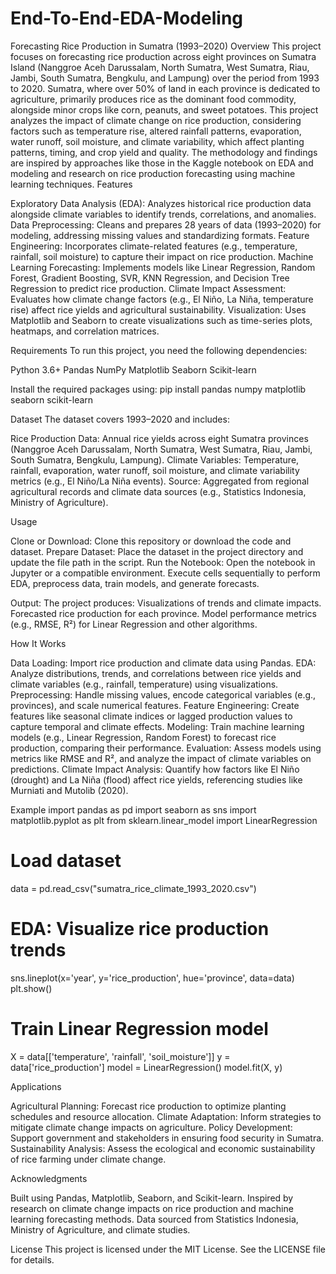 # End-To-End-EDA-Modeling
Forecasting Rice Production in Sumatra (1993–2020)
Overview
This project focuses on forecasting rice production across eight provinces on Sumatra Island (Nanggroe Aceh Darussalam, North Sumatra, West Sumatra, Riau, Jambi, South Sumatra, Bengkulu, and Lampung) over the period from 1993 to 2020. Sumatra, where over 50% of land in each province is dedicated to agriculture, primarily produces rice as the dominant food commodity, alongside minor crops like corn, peanuts, and sweet potatoes. This project analyzes the impact of climate change on rice production, considering factors such as temperature rise, altered rainfall patterns, evaporation, water runoff, soil moisture, and climate variability, which affect planting patterns, timing, and crop yield and quality.
The methodology and findings are inspired by approaches like those in the Kaggle notebook on EDA and modeling and research on rice production forecasting using machine learning techniques.
Features

Exploratory Data Analysis (EDA): Analyzes historical rice production data alongside climate variables to identify trends, correlations, and anomalies.
Data Preprocessing: Cleans and prepares 28 years of data (1993–2020) for modeling, addressing missing values and standardizing formats.
Feature Engineering: Incorporates climate-related features (e.g., temperature, rainfall, soil moisture) to capture their impact on rice production.
Machine Learning Forecasting: Implements models like Linear Regression, Random Forest, Gradient Boosting, SVR, KNN Regression, and Decision Tree Regression to predict rice production.
Climate Impact Assessment: Evaluates how climate change factors (e.g., El Niño, La Niña, temperature rise) affect rice yields and agricultural sustainability.
Visualization: Uses Matplotlib and Seaborn to create visualizations such as time-series plots, heatmaps, and correlation matrices.

Requirements
To run this project, you need the following dependencies:

Python 3.6+
Pandas
NumPy
Matplotlib
Seaborn
Scikit-learn

Install the required packages using:
pip install pandas numpy matplotlib seaborn scikit-learn

Dataset
The dataset covers 1993–2020 and includes:

Rice Production Data: Annual rice yields across eight Sumatra provinces (Nanggroe Aceh Darussalam, North Sumatra, West Sumatra, Riau, Jambi, South Sumatra, Bengkulu, Lampung).
Climate Variables: Temperature, rainfall, evaporation, water runoff, soil moisture, and climate variability metrics (e.g., El Niño/La Niña events).
Source: Aggregated from regional agricultural records and climate data sources (e.g., Statistics Indonesia, Ministry of Agriculture).

Usage

Clone or Download: Clone this repository or download the code and dataset.
Prepare Dataset: Place the dataset in the project directory and update the file path in the script.
Run the Notebook:
Open the notebook in Jupyter or a compatible environment.
Execute cells sequentially to perform EDA, preprocess data, train models, and generate forecasts.


Output: The project produces:
Visualizations of trends and climate impacts.
Forecasted rice production for each province.
Model performance metrics (e.g., RMSE, R²) for Linear Regression and other algorithms.



How It Works

Data Loading: Import rice production and climate data using Pandas.
EDA: Analyze distributions, trends, and correlations between rice yields and climate variables (e.g., rainfall, temperature) using visualizations.
Preprocessing: Handle missing values, encode categorical variables (e.g., provinces), and scale numerical features.
Feature Engineering: Create features like seasonal climate indices or lagged production values to capture temporal and climate effects.
Modeling: Train machine learning models (e.g., Linear Regression, Random Forest) to forecast rice production, comparing their performance.
Evaluation: Assess models using metrics like RMSE and R², and analyze the impact of climate variables on predictions.
Climate Impact Analysis: Quantify how factors like El Niño (drought) and La Niña (flood) affect rice yields, referencing studies like Murniati and Mutolib (2020).

Example
import pandas as pd
import seaborn as sns
import matplotlib.pyplot as plt
from sklearn.linear_model import LinearRegression

# Load dataset
data = pd.read_csv("sumatra_rice_climate_1993_2020.csv")

# EDA: Visualize rice production trends
sns.lineplot(x='year', y='rice_production', hue='province', data=data)
plt.show()

# Train Linear Regression model
X = data[['temperature', 'rainfall', 'soil_moisture']]
y = data['rice_production']
model = LinearRegression()
model.fit(X, y)

Applications

Agricultural Planning: Forecast rice production to optimize planting schedules and resource allocation.
Climate Adaptation: Inform strategies to mitigate climate change impacts on agriculture.
Policy Development: Support government and stakeholders in ensuring food security in Sumatra.
Sustainability Analysis: Assess the ecological and economic sustainability of rice farming under climate change.

Acknowledgments

Built using Pandas, Matplotlib, Seaborn, and Scikit-learn.
Inspired by research on climate change impacts on rice production and machine learning forecasting methods.
Data sourced from Statistics Indonesia, Ministry of Agriculture, and climate studies.

License
This project is licensed under the MIT License. See the LICENSE file for details.
